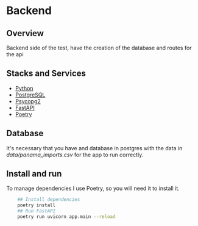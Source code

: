 # Backend 

## Overview

Backend side of the test, have the creation of the database and routes for the api

## Stacks and Services

- [Python](https://www.python.org/)
- [PostgreSQL](https://www.postgresql.org/)
- [Psycopg2](https://pypi.org/project/psycopg2/)
- [FastAPI](https://fastapi.tiangolo.com/)
- [Poetry](https://python-poetry.org/docs/)

## Database

It's necessary that you have and database in postgres with the data in *data/panama_imports.csv* for the app to run correctly.

## Install and run 

To manage dependencies I use Poetry, so you will need it to install it.

```Bash
    ## Install dependencies
    poetry install
    ## Run FastAPI
    poetry run uvicorn app.main --reload
```